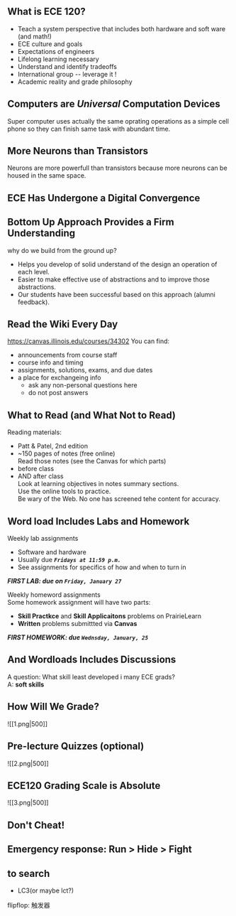 ## What is ECE 120?
- Teach a system perspective that includes both hardware and soft ware (and math!)  
- ECE culture and goals  
- Expectations of engineers  
- Lifelong learning necessary  
- Understand and identify tradeoffs  
- International group -- leverage it !  
- Academic reality and grade philosophy  

## Computers are ***Universal*** Computation Devices
Super computer uses actually the same oprating operations as a simple cell phone so they can finish same task with abundant time.  

## More Neurons than Transistors
Neurons are more powerfull than transistors because more neurons can be housed in the same space.  

## ECE Has Undergone a Digital Convergence

## Bottom Up Approach Provides a Firm Understanding
why do we build from the ground up?
- Helps you develop of solid understand of the design an operation of each level.  
- Easier to make effective use of abstractions and to improve those abstractions.  
- Our students have been successful based on this approach (alumni feedback).  

## **Read the Wiki Every Day**
<https://canvas.illinois.edu/courses/34302>
You can find:
- announcements from course staff  
- course info and timing  
- assignments, solutions, exams, and due dates  
- a place for exchangeing info  
    - ask any non-personal questions here  
    - do not post answers  

## What to Read (and What Not to Read)
Reading materials:  
- Patt & Patel, 2nd edition  
- ~150 pages of notes (free online)  
Read those notes (see the Canvas for which parts)  
- before class  
- AND after class  
Look at learning objectives in notes summary sections.  
Use the online tools to practice.  
Be wary of the Web. No one has screened tehe content for accuracy.  

## Word load Includes Labs and Homework
Weekly lab assignments  
- Software and hardware  
- Usually due ***`Fridays at 11:59 p.m.`***  
- See assignments for specifics of how and when to turn in  

***FIRST LAB: due on `Friday, January 27`***  

Weekly homeword assignments  
Some homework assignment will have two parts:  
- **Skill Practkce** and **Skill Applicaitons** problems on PrairieLearn  
- **Written** problems submittted via **Canvas**  

***FIRST HOMEWORK: due `Wednsday, January, 25`***  

## And Wordloads Includes Discussions
A question: What skill least developed i many ECE grads?  
A: **soft skills**  

## How Will We Grade?
![[1.png|500]]

## Pre-lecture Quizzes (optional)
![[2.png|500]]

## ECE120 Grading Scale is Absolute
![[3.png|500]]

## **Don't Cheat!**

## Emergency response: Run > Hide > Fight
## to search
- LC3(or maybe lct?)  




flipflop: 触发器
